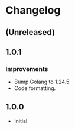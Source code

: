 # Changelog

## (Unreleased)

## 1.0.1

### Improvements

- Bump Golang to 1.24.5
- Code formatting.

## 1.0.0

- Initial